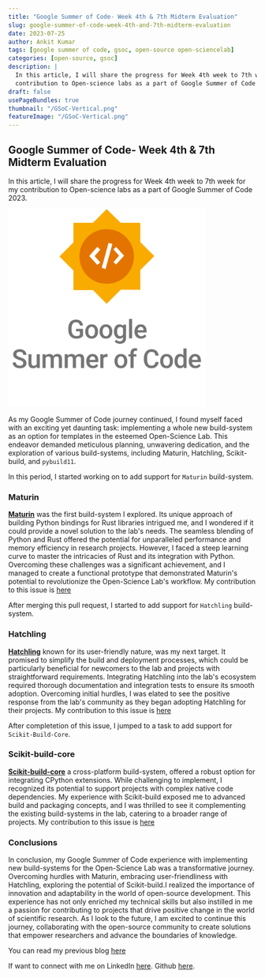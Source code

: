 ```yaml
---
title: "Google Summer of Code- Week 4th & 7th Midterm Evaluation"
slug: google-summer-of-code-week-4th-and-7th-midterm-evaluation
date: 2023-07-25
author: Ankit Kumar
tags: [google summer of code, gsoc, open-source open-sciencelab]
categories: [open-source, gsoc]
description: |
  In this article, I will share the progress for Week 4th week to 7th week for my
  contribution to Open-science labs as a part of Google Summer of Code 2023.
draft: false
usePageBundles: true
thumbnail: "/GSoC-Vertical.png"
featureImage: "/GSoC-Vertical.png"
---
```


## Google Summer of Code- Week 4th & 7th Midterm Evaluation

In this article, I will share the progress for Week 4th week to 7th week for my
contribution to Open-science labs as a part of Google Summer of Code 2023.

 <img src="GSoC-Vertical.png" width="400">

As my Google Summer of Code journey continued, I found myself faced with an
exciting yet daunting task: implementing a whole new build-system as an option
for templates in the esteemed Open-Science Lab. This endeavor demanded
meticulous planning, unwavering dedication, and the exploration of various
build-systems, including Maturin, Hatchling, Scikit-build, and `pybuild11`.

In this period, I started working on to add support for `Maturin` build-system.

### Maturin

[**Maturin**]() was the first build-system I explored. Its unique approach of
building Python bindings for Rust libraries intrigued me, and I wondered if it
could provide a novel solution to the lab's needs. The seamless blending of
Python and Rust offered the potential for unparalleled performance and memory
efficiency in research projects. However, I faced a steep learning curve to
master the intricacies of Rust and its integration with Python. Overcoming these
challenges was a significant achievement, and I managed to create a functional
prototype that demonstrated Maturin's potential to revolutionize the
Open-Science Lab's workflow. My contribution to this issue is
[here](https://github.com/osl-incubator/scicookie/pull/152)

After merging this pull request, I started to add support for `Hatchling`
build-system.

### Hatchling

[**Hatchling**]() known for its user-friendly nature, was my next target. It
promised to simplify the build and deployment processes, which could be
particularly beneficial for newcomers to the lab and projects with
straightforward requirements. Integrating Hatchling into the lab's ecosystem
required thorough documentation and integration tests to ensure its smooth
adoption. Overcoming initial hurdles, I was elated to see the positive response
from the lab's community as they began adopting Hatchling for their projects. My
contribution to this issue is
[here](https://github.com/osl-incubator/scicookie/pull/144)

After completetion of this issue, I jumped to a task to add support for
`Scikit-Build-Core`.

### Scikit-build-core

[**Scikit-build-core**]() a cross-platform build-system, offered a robust option
for integrating CPython extensions. While challenging to implement, I recognized
its potential to support projects with complex native code dependencies. My
experience with Scikit-build exposed me to advanced build and packaging
concepts, and I was thrilled to see it complementing the existing build-systems
in the lab, catering to a broader range of projects. My contribution to this
issue is [here](https://github.com/osl-incubator/scicookie/pull/161)

### Conclusions

In conclusion, my Google Summer of Code experience with implementing new
build-systems for the Open-Science Lab was a transformative journey. Overcoming
hurdles with Maturin, embracing user-friendliness with Hatchling, exploring the
potential of Scikit-build.I realized the importance of innovation and
adaptability in the world of open-source development. This experience has not
only enriched my technical skills but also instilled in me a passion for
contributing to projects that drive positive change in the world of scientific
research. As I look to the future, I am excited to continue this journey,
collaborating with the open-source community to create solutions that empower
researchers and advance the boundaries of knowledge.

You can read my previous blog [here](https://medium.com/@ayeankit)

If want to connect with me on LinkedIn
[here](https://www.linkedin.com/in/ayeankit/). Github
[here](https://github.com/ayeankit).
